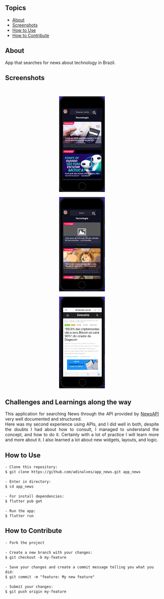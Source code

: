 
   <h2 align="left">Topics</h2>

   <p>
   
   - [About](#about-)
   - [Screenshots](#screenshots-)
   - [How to Use](#how-to-use-)
   - [How to Contribute](#how-to-contribute-)

   </p>



<h2 align="left">About</h2>
   
<p align="justify">   
   App that searches for news about technology in Brazil.<br>
</p>



<h2 align="Left">Screenshots</h2><br>


   <p align="center">
      <img src="screenshots/screenshot_1.png" width="150">
   </p>

   <p align="center">
      <img src="screenshots/screenshot_2.png" width="150">
   </p>

   <p align="center">
      <img src="screenshots/screenshot_3.png" width="150">
   </p>






<h2 align="Left">Challenges and Learnings along the way</h2>

   <p align="justify">
   This application for searching News through the API provided by <a href="https://newsapi.org/">NewsAPI</a> very well documented and structured.<br>
   Here was my second experience using APIs, and I did well in both, despite the doubts I had about how to consult, I managed to understand the concept, and how to do it.
   Certainly with a lot of practice I will learn more and more about it.
   I also learned a lot about new widgets, layouts, and logic.

   </p> 



<h2 align="Left">How to Use </h2>

   ```   
   - Clone this repository:
   $ git clone https://github.com/adinalves/app_news.git app_news

   - Enter in directory:
   $ cd app_news

   - For install dependencies:
   $ flutter pub get

   - Run the app: 
   $ flutter run
   ```



<h2 align="Left">How to Contribute</h2>

   ```
   - Fork the project 

   - Create a new branch with your changes:
   $ git checkout -b my-feature

   - Save your changes and create a commit message telling you what you did:
   $ git commit -m "feature: My new feature"

   - Submit your changes:
   $ git push origin my-feature
   ```


 
